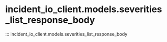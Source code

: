 # incident_io_client.models.severities_list_response_body

::: incident_io_client.models.severities_list_response_body